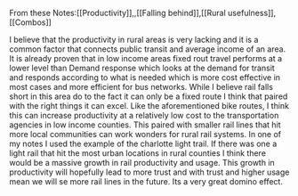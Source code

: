 From these Notes:[[Productivity]],,[[Falling behind]],[[Rural usefulness]],[[Combos]]

I believe that the productivity in rural areas is very lacking and it is a common factor that connects public transit and average income of an area. It is already proven that in low income areas fixed rout travel performs at a lower level than Demand response which looks at the demand for transit and responds according to what is needed which is more cost effective in most cases and more efficient for bus networks. While I believe rail falls short in this area do to the fact it can only be a fixed route I think that paired with the right things it can excel. Like the aforementioned bike routes, I think this can increase productivity at a relatively low cost to the transportation agencies in low income counties. This paired with smaller rail lines that hit more local communities can work wonders for rural rail systems. In one of my notes I used the example of the charlotte light trail. If there was one a light rail that hit the most urban locations in rural counties I think there would be a massive growth in rail productivity and usage. This growth in productivity will hopefully lead to more trust and with trust and higher usage mean we will se more rail lines in the future. Its a very great domino effect.